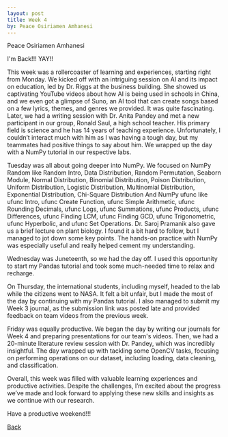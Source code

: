 ```yaml
---
layout: post
title: Week 4
by: Peace Osiriamen Amhanesi
---
```

Peace Osiriamen Amhanesi
 
I'm Back!!! YAY!!

This week was a rollercoaster of learning and experiences, starting right from Monday. We kicked off with an intriguing session on AI and its impact on education, led by Dr. Riggs at the business building. She showed us captivating YouTube videos about how AI is being used in schools in China, and we even got a glimpse of Suno, an AI tool that can create songs based on a few lyrics, themes, and genres we provided. It was quite fascinating. Later, we had a writing session with Dr. Anita Pandey and met a new participant in our group, Ronald Saul, a high school teacher. His primary field is science and he has 14 years of teaching experience. Unfortunately, I couldn’t interact much with him as I was having a tough day, but my teammates had positive things to say about him. We wrapped up the day with a NumPy tutorial in our respective labs.

Tuesday was all about going deeper into NumPy. We focused on NumPy Random like Random Intro, Data Distribution, Random Permutation, Seaborn Module, Normal Distribution, Binomial Distribution, Poison Distribution, Uniform Distribution, Logistic Distribution, Multinomial Distribution, Exponential Distribution, Chi-Square Distribution And NumPy ufunc like ufunc Intro, ufunc Create Function, ufunc Simple Arithmetic, ufunc Rounding Decimals, ufunc Logs, ufunc Summations, ufunc Products, ufunc Differences, ufunc Finding LCM, ufunc Finding GCD, ufunc Trigonometric, ufunc Hyperbolic, and ufunc Set Operations. Dr. Saroj Pramanik also gave us a brief lecture on plant biology. I found it a bit hard to follow, but I managed to jot down some key points. The hands-on practice with NumPy was especially useful and really helped cement my understanding.

Wednesday was Juneteenth, so we had the day off. I used this opportunity to start my Pandas tutorial and took some much-needed time to relax and recharge.

On Thursday, the international students, including myself, headed to the lab while the citizens went to NASA. It felt a bit unfair, but I made the most of the day by continuing with my Pandas tutorial. I also managed to submit my Week 3 journal, as the submission link was posted late and provided feedback on team videos from the previous week.

Friday was equally productive. We began the day by writing our journals for Week 4 and preparing presentations for our team's videos. Then, we had a 20-minute literature review session with Dr. Pandey, which was incredibly insightful. The day wrapped up with tackling some OpenCV tasks, focusing on performing operations on our dataset, including loading, data cleaning, and classification.

Overall, this week was filled with valuable learning experiences and productive activities. Despite the challenges, I’m excited about the progress we’ve made and look forward to applying these new skills and insights as we continue with our research.


Have a productive weekend!!!


[Back](./)
